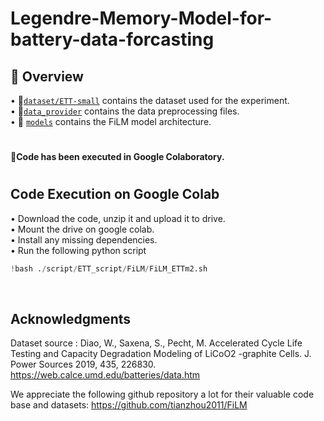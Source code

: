 # Legendre-Memory-Model-for-battery-data-forcasting
## :paperclip: Overview
• :file_folder:[`dataset/ETT-small`](https://github.com/Niharikajo/Legendre-Memory-Model-for-battery-data-forcasting/tree/main/dataset/ETT-small) contains the dataset used for the experiment. </br>
• :page_facing_up:[`data_provider`](https://github.com/Niharikajo/Legendre-Memory-Model-for-battery-data-forcasting/tree/main/data_provider) contains the data preprocessing files.</br>
• :file_folder: [`models`](https://github.com/Niharikajo/Legendre-Memory-Model-for-battery-data-forcasting/tree/main/models) contains the FiLM model architecture.

#
 **:round_pushpin:Code has been executed in Google Colaboratory.**
#
 ## Code Execution on Google Colab 
• Download the code, unzip it and upload it to drive. </br>
• Mount the drive on google colab. </br>
• Install any missing dependencies. </br>
• Run the following python script </br>
``` python
!bash ./script/ETT_script/FiLM/FiLM_ETTm2.sh
``` 
</br>

## Acknowledgments
Dataset source : Diao, W., Saxena, S., Pecht, M. Accelerated Cycle Life Testing and Capacity Degradation Modeling of LiCoO2 -graphite Cells. J. Power Sources 2019, 435, 226830. https://web.calce.umd.edu/batteries/data.htm </br>

We appreciate the following github repository a lot for their valuable code base and datasets:
https://github.com/tianzhou2011/FiLM
